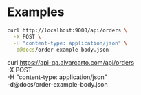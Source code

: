 # Examples

```bash
curl http://localhost:9000/api/orders \
  -X POST \
  -H "content-type: application/json" \
  -d@docs/order-example-body.json
```

curl https://api-qa.alvarcarto.com/api/orders \
  -X POST \
  -H "content-type: application/json" \
  -d@docs/order-example-body.json